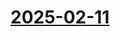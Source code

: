 # [2025-02-11](https://s3.amazonaws.com/writecomments.com/transcripts/66aae5469bd5614f798399be2be81796.csv)
